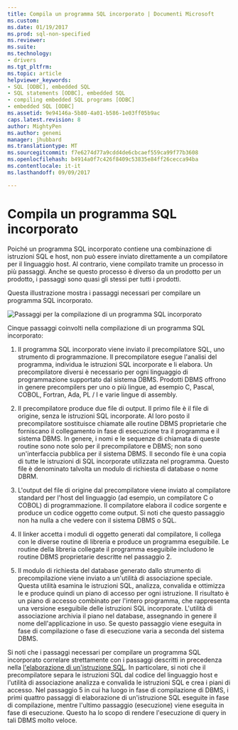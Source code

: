 ```yaml
---
title: Compila un programma SQL incorporato | Documenti Microsoft
ms.custom: 
ms.date: 01/19/2017
ms.prod: sql-non-specified
ms.reviewer: 
ms.suite: 
ms.technology:
- drivers
ms.tgt_pltfrm: 
ms.topic: article
helpviewer_keywords:
- SQL [ODBC], embedded SQL
- SQL statements [ODBC], embedded SQL
- compiling embedded SQL programs [ODBC]
- embedded SQL [ODBC]
ms.assetid: 9e94146a-5b80-4a01-b586-1e03ff05b9ac
caps.latest.revision: 8
author: MightyPen
ms.author: genemi
manager: jhubbard
ms.translationtype: MT
ms.sourcegitcommit: f7e6274d77a9cdd4de6cbcaef559ca99f77b3608
ms.openlocfilehash: b4914a0f7c426f8409c53835e84ff26cecca94ba
ms.contentlocale: it-it
ms.lasthandoff: 09/09/2017

---
```

# <a name="compiling-an-embedded-sql-program"></a>Compila un programma SQL incorporato
Poiché un programma SQL incorporato contiene una combinazione di istruzioni SQL e host, non può essere inviato direttamente a un compilatore per il linguaggio host. Al contrario, viene compilato tramite un processo in più passaggi. Anche se questo processo è diverso da un prodotto per un prodotto, i passaggi sono quasi gli stessi per tutti i prodotti.  
  
 Questa illustrazione mostra i passaggi necessari per compilare un programma SQL incorporato.  
  
 ![Passaggi per la compilazione di un programma SQL incorporato](../../odbc/reference/media/pr02.gif "pr02")  
  
 Cinque passaggi coinvolti nella compilazione di un programma SQL incorporato:  
  
1.  Il programma SQL incorporato viene inviato il precompilatore SQL, uno strumento di programmazione. Il precompilatore esegue l'analisi del programma, individua le istruzioni SQL incorporate e li elabora. Un precompilatore diversi è necessario per ogni linguaggio di programmazione supportato dal sistema DBMS. Prodotti DBMS offrono in genere precompilers per uno o più lingue, ad esempio C, Pascal, COBOL, Fortran, Ada, PL / I e varie lingue di assembly.  
  
2.  Il precompilatore produce due file di output. Il primo file è il file di origine, senza le istruzioni SQL incorporate. Al loro posto il precompilatore sostituisce chiamate alle routine DBMS proprietarie che forniscano il collegamento in fase di esecuzione tra il programma e il sistema DBMS. In genere, i nomi e le sequenze di chiamata di queste routine sono note solo per il precompilatore e DBMS; non sono un'interfaccia pubblica per il sistema DBMS. Il secondo file è una copia di tutte le istruzioni di SQL incorporate utilizzata nel programma. Questo file è denominato talvolta un modulo di richiesta di database o nome DBRM.  
  
3.  L'output del file di origine dal precompilatore viene inviato al compilatore standard per l'host del linguaggio (ad esempio, un compilatore C o COBOL) di programmazione. Il compilatore elabora il codice sorgente e produce un codice oggetto come output. Si noti che questo passaggio non ha nulla a che vedere con il sistema DBMS o SQL.  
  
4.  Il linker accetta i moduli di oggetto generati dal compilatore, li collega con le diverse routine di libreria e produce un programma eseguibile. Le routine della libreria collegate il programma eseguibile includono le routine DBMS proprietarie descritte nel passaggio 2.  
  
5.  Il modulo di richiesta del database generato dallo strumento di precompilazione viene inviato a un'utilità di associazione speciale. Questa utilità esamina le istruzioni SQL, analizza, convalida e ottimizza le e produce quindi un piano di accesso per ogni istruzione. Il risultato è un piano di accesso combinato per l'intero programma, che rappresenta una versione eseguibile delle istruzioni SQL incorporate. L'utilità di associazione archivia il piano nel database, assegnando in genere il nome dell'applicazione in uso. Se questo passaggio viene eseguita in fase di compilazione o fase di esecuzione varia a seconda del sistema DBMS.  
  
 Si noti che i passaggi necessari per compilare un programma SQL incorporato correlare strettamente con i passaggi descritti in precedenza nella [l'elaborazione di un'istruzione SQL](../../odbc/reference/processing-a-sql-statement.md). In particolare, si noti che il precompilatore separa le istruzioni SQL dal codice del linguaggio host e l'utilità di associazione analizza e convalida le istruzioni SQL e crea i piani di accesso. Nel passaggio 5 in cui ha luogo in fase di compilazione di DBMS, i primi quattro passaggi di elaborazione di un'istruzione SQL eseguite in fase di compilazione, mentre l'ultimo passaggio (esecuzione) viene eseguita in fase di esecuzione. Questo ha lo scopo di rendere l'esecuzione di query in tali DBMS molto veloce.
